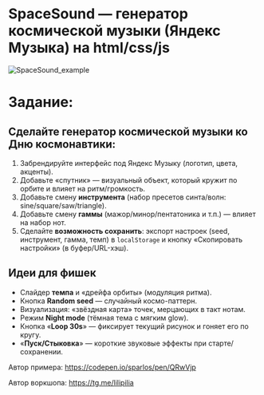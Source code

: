 # SpaceSound — генератор космической музыки (Яндекс Музыка) на html/css/js

![SpaceSound_example](https://github.com/artantme/spacesound_vibecoding/blob/main/Example.png?raw=true)

# Задание:

## Сделайте генератор космической музыки ко Дню космонавтики:
1. Забрендируйте интерфейс под Яндекс Музыку (логотип, цвета, акценты).  
2. Добавьте «спутник» — визуальный объект, который кружит по орбите и влияет на ритм/громкость.  
3. Добавьте смену **инструмента** (набор пресетов синта/волн: sine/square/saw/triangle).  
4. Добавьте смену **гаммы** (мажор/минор/пентатоника и т.п.) — влияет на набор нот.  
5. Сделайте **возможность сохранить**: экспорт настроек (seed, инструмент, гамма, темп) в `localStorage` и кнопку «Скопировать настройки» (в буфер/URL-хэш).

## Идеи для фишек
- Слайдер **темпа** и «дрейфа орбиты» (модуляция ритма).  
- Кнопка **Random seed** — случайный космо-паттерн.  
- Визуализация: «звёздная карта» точек, мерцающих в такт нотам.  
- Режим **Night mode** (тёмная тема с мягким glow).  
- Кнопка «**Loop 30s**» — фиксирует текущий рисунок и гоняет его по кругу.  
- «**Пуск/Стыковка**» — короткие звуковые эффекты при старте/сохранении.

Автор примера:
https://codepen.io/sparlos/pen/QRwVjp

Автор воркшопа:
https://tg.me/lilipilia
